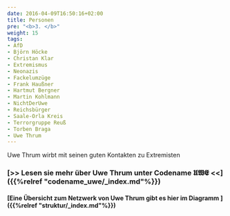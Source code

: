 ```yaml
---
date: 2016-04-09T16:50:16+02:00
title: Personen
pre: "<b>3. </b>"
weight: 15
tags:
- AfD
- Björn Höcke
- Christan Klar
- Extremismus
- Neonazis
- Fackelumzüge
- Frank Haußner
- Hartmut Bergner
- Martin Kohlmann
- NichtDerUwe
- Reichsbürger
- Saale-Orla Kreis
- Terrorgruppe Reuß
- Torben Braga
- Uwe Thrum
---
```


Uwe Thrum wirbt mit seinen guten Kontakten zu Extremisten

### [>> Lesen sie mehr über Uwe Thrum unter Codename 𝖀𝖂𝕰 <<]({{%relref "codename_uwe/_index.md"%}})  

#### [Eine Übersicht zum Netzwerk von Uwe Thrum gibt es hier im Diagramm ]({{%relref "struktur/_index.md"%}}) 
